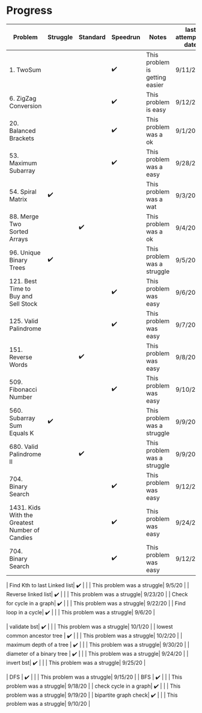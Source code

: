 #       Progress
| Problem                 | Struggle    | Standard  | Speedrun | Notes |last attempted date|
| ---                     | ---         | ---       | ---      | ---   |  ---     |
| 1. TwoSum |             |       |   ✔️   | This problem is getting easier|    9/11/20         |
| 6. ZigZag Conversion |             |       |   ✔️   | This problem is easy|    9/12/20         |
| 20. Balanced Brackets |            |       |    ✔️  | This problem was a ok|  9/1/20     |
| 53. Maximum Subarray |            |       |    ✔️  | This problem was a easy|  9/28/20    |
| 54. Spiral Matrix |       ✔️      |       |      | This problem was a wat|    9/3/20      |
| 88. Merge Two Sorted Arrays |             |   ✔️    |      | This problem was a ok| 9/4/20        |
| 96. Unique Binary Trees  |      ✔️       |       |      | This problem was a struggle|   9/5/20       |
| 121. Best Time to Buy and Sell Stock |             |       |   ✔️   | This problem was easy|  9/6/20     |
| 125. Valid Palindrome  |            |       |   ✔️   | This problem was easy| 9/7/20      |   
| 151. Reverse Words  |            |   ✔️    |      | This problem was easy|  9/8/20      |
| 509. Fibonacci Number |            |       |   ✔️   | This problem was easy|  9/10/20      |
| 560. Subarray Sum Equals K  |   ✔️         |       |      | This problem was a struggle|  9/9/20      |
| 680. Valid Palindrome II |             |    ✔️   |      | This problem was a struggle|  9/9/20      |
| 704. Binary Search |             |       |  ✔️    | This problem was easy|  9/12/20      |
|1431. Kids With the Greatest Number of Candies |             |       |   ✔️   | This problem was easy|  9/24/20|
| 704. Binary Search |             |       |  ✔️    | This problem was easy|  9/12/20      |


| Find Kth to last Linked list| ✔️ | |      | This problem was a struggle|   9/5/20       |
| Reverse linked list| ✔️ | |      | This problem was a struggle|   9/23/20       |
| Check for cycle in a graph| ✔️ | |      | This problem was a struggle|   9/22/20       |
| Find loop in a cycle| ✔️ | |      | This problem was a struggle|   9/6/20       |


| validate bst|   ✔️ |  |      | This problem was a struggle|   10/1/20       |
| lowest common ancestor tree |  ✔️ |  |      | This problem was a struggle|   10/2/20       |
| maximum depth of a tree | ✔️ |  |      | This problem was a struggle|   9/30/20       |
| diameter of a binary tree | ✔️ |  |      | This problem was a struggle|   9/24/20       |
| invert bst| ✔️ |  |      | This problem was a struggle|   9/25/20       |


| DFS | ✔️ |  |      | This problem was a struggle|   9/15/20       |
| BFS | ✔️ |  |      | This problem was a struggle|   9/18/20       |
| check cycle in a graph| ✔️ |  |      | This problem was a struggle|   9/19/20       |
| bipartite graph check| ✔️ |   |      | This problem was a struggle|   9/10/20       |



     
